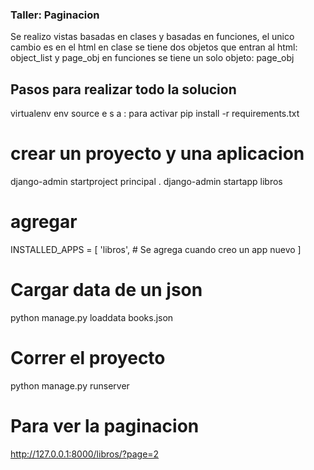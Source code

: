 ### Taller: Paginacion
Se realizo vistas basadas en clases y basadas en funciones, el unico cambio es en el html
en clase se tiene dos objetos que entran al html:   object_list y page_obj
en funciones se tiene un solo objeto:   page_obj

## Pasos para realizar todo la solucion

virtualenv env
source e s a	: para activar
pip install -r requirements.txt

# crear un proyecto y una aplicacion
django-admin startproject principal .
django-admin startapp libros

# agregar 
INSTALLED_APPS = [
    'libros',   # Se agrega cuando creo un app nuevo
]

# Cargar data de un json
python manage.py loaddata books.json

# Correr el proyecto
python manage.py runserver

# Para ver la paginacion 
http://127.0.0.1:8000/libros/?page=2



